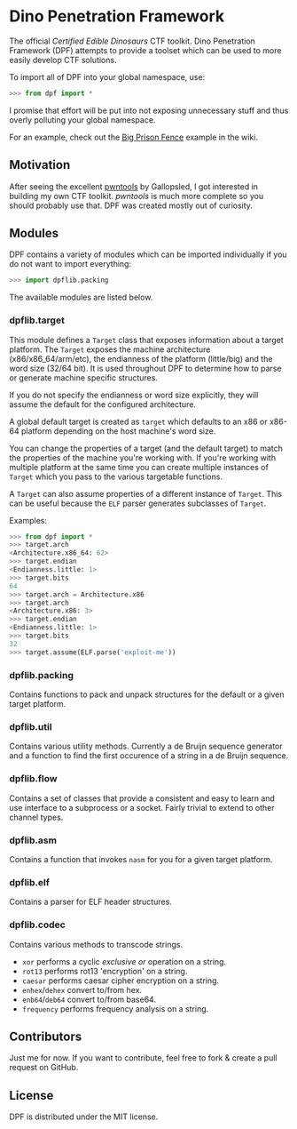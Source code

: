 # Dino Penetration Framework

The official _Certified Edible Dinosaurs_ CTF toolkit. Dino Penetration Framework (DPF) attempts to provide a toolset which can be used to more easily develop CTF solutions.

To import all of DPF into your global namespace, use:

```python
>>> from dpf import *
```

I promise that effort will be put into not exposing unnecessary stuff and thus overly polluting your global namespace.

For an example, check out the [Big Prison Fence](https://github.com/iksteen/dpf/wiki/Big-Prison-Fence) example in the wiki.

## Motivation

After seeing the excellent [pwntools](https://github.com/Gallopsled/pwntools) by Gallopsled, I got interested in building my own CTF toolkit. _pwntools_ is much more complete so you should probably use that. DPF was created mostly out of curiosity.

## Modules

DPF contains a variety of modules which can be imported individually if you do not want to import everything:

```python
>>> import dpflib.packing
```

The available modules are listed below.

### dpflib.target

This module defines a `Target` class that exposes information about a target platform. The `Target` exposes the machine architecture (x86/x86_64/arm/etc), the endianness of the platform (little/big) and the word size (32/64 bit). It is used throughout DPF to determine how to parse or generate machine specific structures.

If you do not specify the endianness or word size explicitly, they will assume the default for the configured architecture.

A global default target is created as `target` which defaults to an x86 or x86-64 platform depending on the host machine's word size.

You can change the properties of a target (and the default target) to match the properties of the machine you're working with. If you're working with multiple platform at the same time you can create multiple instances of `Target` which you pass to the various targetable functions.

A `Target` can also assume properties of a different instance of `Target`. This can be useful because the `ELF` parser generates subclasses of `Target`.

Examples:

```python
>>> from dpf import *
>>> target.arch
<Architecture.x86_64: 62>
>>> target.endian
<Endianness.little: 1>
>>> target.bits
64
>>> target.arch = Architecture.x86
>>> target.arch
<Architecture.x86: 3>
>>> target.endian
<Endianness.little: 1>
>>> target.bits
32
>>> target.assume(ELF.parse('exploit-me'))
```

### dpflib.packing

Contains functions to pack and unpack structures for the default or a given target platform.

### dpflib.util

Contains various utility methods. Currently a de Bruijn sequence generator and a function to find the first occurence of a string in a de Bruijn sequence.

### dpflib.flow

Contains a set of classes that provide a consistent and easy to learn and use interface to a subprocess or a socket. Fairly trivial to extend to other channel types.

### dpflib.asm

Contains a function that invokes `nasm` for you for a given target platform.

### dpflib.elf

Contains a parser for ELF header structures.

### dpflib.codec

Contains various methods to transcode strings.

- `xor` performs a cyclic *exclusive or* operation on a string.
- `rot13` performs rot13 'encryption' on a string.
- `caesar` performs caesar cipher encryption on a string.
- `enhex`/`dehex` convert to/from hex.
- `enb64`/`deb64` convert to/from base64.
- `frequency` performs frequency analysis on a string.

## Contributors

Just me for now. If you want to contribute, feel free to fork & create a pull request on GitHub.

## License

DPF is distributed under the MIT license.
